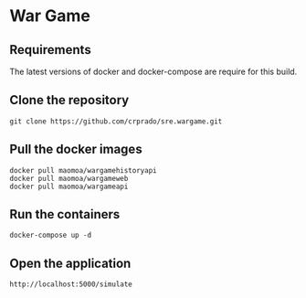 # War Game

## Requirements

The latest versions of docker and docker-compose are require for this build.

## Clone the repository

```
git clone https://github.com/crprado/sre.wargame.git
```

## Pull the docker images


```
docker pull maomoa/wargamehistoryapi
docker pull maomoa/wargameweb
docker pull maomoa/wargameapi
```
## Run the containers


```
docker-compose up -d
```
## Open the application

```
http://localhost:5000/simulate
```
